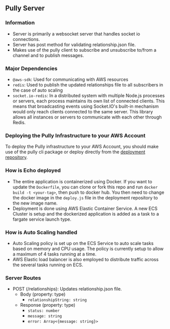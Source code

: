 ## Pully Server

### Information

- Server is primarily a websocket server that handles socket io connections.
- Server has post method for validating relationship.json file.
- Makes use of the pully client to subscribe and unsubscribe to/from a channel and to publish messages.

### Major Dependencies

- `@aws-sdk`: Used for communicating with AWS resources
- `redis`: Used to publish the updated relationships file to all subscribers in the case of auto scaling
- `socket.io-redis`: In a distributed system with multiple Node.js processes or servers, each process maintains its own list of connected clients. This means that broadcasting events using Socket.IO's built-in mechanism would only reach clients connected to the same server. This library allows all instances or servers to communicate with each other through Redis.

### Deploying the Pully Infrastructure to your AWS Account

To deploy the Pully infrastructure to your AWS Account, you should make use of the pully cli package or deploy directly from the [deployment repository](https://github.com/Pully-Infra/pully-deploy).

### How is Echo deployed

- The entire application is containerized using Docker. If you want to update the `Dockerfile`, you can clone or fork this repo and run `docker build -t <your-tag>`, then push to docker hub. You then need to change the docker image in the `deploy.js` file in the deployment repository to the new image name.
- Deployment is done using AWS Elastic Container Service. A new ECS Cluster is setup and the dockerized application is added as a task to a fargate service launch type.

### How is Auto Scaling handled

- Auto Scaling policy is set up on the ECS Service to auto scale tasks based on memory and CPU usage. The policy is currently setup to allow a maximum of 4 tasks running at a time.
- AWS Elastic load balancer is also employed to distribute traffic across the several tasks running on ECS.

### Server Routes

- POST (/relationships): Updates relationship.json file.
  - Body (property: type)
    - `relationshipString: string`
  - Response (property: type)
    - `status: number`
    - `message: string`
    - `error: Array<{message: string}>`
